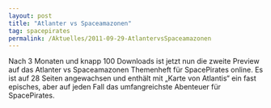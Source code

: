 ```yaml
---
layout: post
title: "Atlanter vs Spaceamazonen"
tag: spacepirates
permalink: /Aktuelles/2011-09-29-AtlantervsSpaceamazonen
---
```


Nach 3 Monaten und knapp 100 Downloads ist jetzt nun die zweite Preview auf das Atlanter vs Spaceamazonen Themenheft für SpacePirates online. Es ist auf 28 Seiten angewachsen und enthält mit &bdquo;Karte von Atlantis&ldquo; ein fast episches, aber auf jeden Fall das umfangreichste Abenteuer für SpacePirates.


